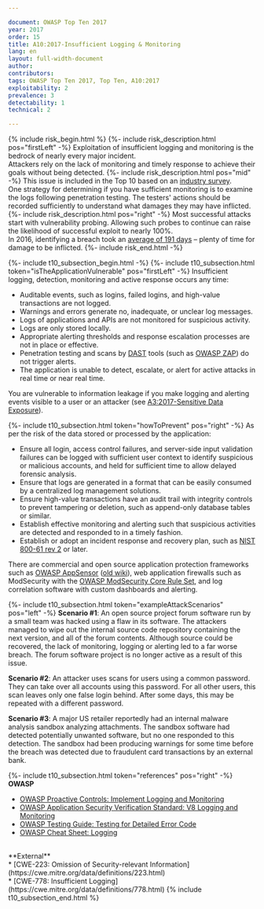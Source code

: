 ```yaml
---

document: OWASP Top Ten 2017
year: 2017
order: 15
title: A10:2017-Insufficient Logging & Monitoring
lang: en
layout: full-width-document
author:
contributors:
tags: OWASP Top Ten 2017, Top Ten, A10:2017
exploitability: 2
prevalence: 3
detectability: 1
technical: 2

---
```


{% include risk_begin.html %}
{%- include risk_description.html pos="firstLeft" -%}
Exploitation of insufficient logging and monitoring is the bedrock of nearly every major incident.<br>
Attackers rely on the lack of monitoring and timely response to achieve their goals without being detected.
{%- include risk_description.html pos="mid" -%}
This issue is included in the Top 10 based on an [industry survey](https://owasp.blogspot.com/2017/08/owasp-top-10-2017-project-update.html).<br>
One strategy for determining if you have sufficient monitoring is to examine the logs following penetration testing. The testers' actions should be recorded sufficiently to understand what damages they may have inflicted.
{%- include risk_description.html pos="right" -%}
Most successful attacks start with vulnerability probing. Allowing such probes to continue can raise the likelihood of successful exploit to nearly 100%.<br>
In 2016, identifying a breach took an [average of 191 days](https://www-01.ibm.com/common/ssi/cgi-bin/ssialias?htmlfid=SEL03130WWEN&) – plenty of time for damage to be inflicted.
{%- include risk_end.html -%}

{%- include t10_subsection_begin.html -%}
{%- include t10_subsection.html token="isTheApplicationVulnerable" pos="firstLeft" -%}
Insufficient logging, detection, monitoring and active response occurs any time:<br>
* Auditable events, such as logins, failed logins, and high-value transactions are not logged.<br>
* Warnings and errors generate no, inadequate, or unclear log messages.<br>
* Logs of applications and APIs are not monitored for suspicious activity.<br>
* Logs are only stored locally.<br>
* Appropriate alerting thresholds and response escalation processes are not in place or effective.<br>
* Penetration testing and scans by [DAST](/www-community/Vulnerability_Scanning_Tools) tools (such as [OWASP ZAP](/www-project-zap)) do not trigger alerts.<br>
* The application is unable to detect, escalate, or alert for active attacks in real time or near real time.<br>

You are vulnerable to information leakage if you make logging and alerting events visible to a user or an attacker (see [A3:2017-Sensitive Data Exposure](Top_10-2017_A3-Sensitive_Data_Exposure)).

{%- include t10_subsection.html token="howToPrevent" pos="right" -%}
As per the risk of the data stored or processed by the application:<br>
* Ensure all login, access control failures, and server-side input validation failures can be logged with sufficient user context to identify suspicious or malicious accounts, and held for sufficient time to allow delayed forensic analysis.<br>
* Ensure that logs are generated in a format that can be easily consumed by a centralized log management solutions.<br>
* Ensure high-value transactions have an audit trail with integrity controls to prevent tampering or deletion, such as append-only database tables or similar.<br>
* Establish effective monitoring and alerting such that suspicious activities are detected and responded to in a timely fashion.<br>
* Establish or adopt an incident response and recovery plan, such as [NIST 800-61 rev 2](https://csrc.nist.gov/publications/detail/sp/800-61/rev-2/final) or later.<br>

There are commercial and open source application protection frameworks such as [OWASP AppSensor](/www-project-appsensor) ([old wiki](https://wiki.owasp.org/index.php/OWASP_AppSensor_Project)), web application firewalls such as ModSecurity with the [OWASP ModSecurity Core Rule Set](/www-project-modsecurity-core-rule-set), and log correlation software with custom dashboards and alerting.

{%- include t10_subsection.html token="exampleAttackScenarios" pos="left" -%}
**Scenario #1**: An open source project forum software run by a small team was hacked using a flaw in its software. The attackers managed to wipe out the internal source code repository containing the next version, and all of the forum contents. Although source could be recovered, the lack of monitoring, logging or alerting led to a far worse breach. The forum software project is no longer active as a result of this issue.<br>

**Scenario #2**: An attacker uses scans for users using a common password. They can take over all accounts using this password. For all other users, this scan leaves only one false login behind. After some days, this may be repeated with a different password.<br>

**Scenario #3**: A major US retailer reportedly had an internal malware analysis sandbox analyzing attachments. The sandbox software had detected potentially unwanted software, but no one responded to this detection. The sandbox had been producing warnings for some time before the breach was detected due to fraudulent card transactions by an external bank.

{%- include t10_subsection.html token="references" pos="right" -%}
**OWASP**<br>
* [OWASP Proactive Controls: Implement Logging and Monitoring](/www-project-proactive-controls/v3/en/c9-security-logging.html)<br>
* [OWASP Application Security Verification Standard: V8 Logging and Monitoring](/www-project-application-security-verification-standard)<br>
* [OWASP Testing Guide: Testing for Detailed Error Code](/www-project-web-security-testing-guide/latest/4-Web_Application_Security_Testing/08-Testing_for_Error_Handling/01-Testing_for_Error_Code)<br>
* [OWASP Cheat Sheet: Logging](https://cheatsheetseries.owasp.org/cheatsheets/Logging_Cheat_Sheet.html)<br>
<br>
**External**<br>
* [CWE-223: Omission of Security-relevant Information](https://cwe.mitre.org/data/definitions/223.html)<br>
* [CWE-778: Insufficient Logging](https://cwe.mitre.org/data/definitions/778.html)
{% include t10_subsection_end.html %}